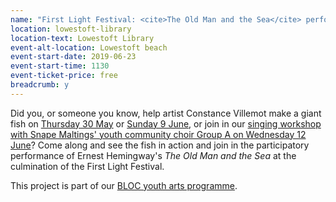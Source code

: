 ```yaml
---
name: "First Light Festival: <cite>The Old Man and the Sea</cite> performance"
location: lowestoft-library
location-text: Lowestoft Library
event-alt-location: Lowestoft beach
event-start-date: 2019-06-23
event-start-time: 1130
event-ticket-price: free
breadcrumb: y
---
```


Did you, or someone you know, help artist Constance Villemot make a giant fish on [Thursday 30 May](/events/lowestoft-2019-05-30-giant-fish/) or [Sunday 9 June](/events/lowestoft-2019-06-09-giant-fish/), or join in our [singing workshop with Snape Maltings' youth community choir Group A on Wednesday 12 June](/events/lowestoft-2019-06-12-singing-workshop/)? Come along and see the fish in action and join in the participatory performance of Ernest Hemingway's <cite>The Old Man and the Sea</cite> at the culmination of the First Light Festival.

This project is part of our [BLOC youth arts programme](/bloc/).
